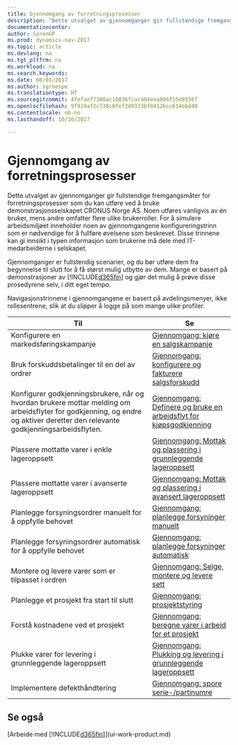 ```yaml
---
title: Gjennomgang av forretningsprosesser
description: "Dette utvalget av gjennomganger gir fullstendige fremgangsmåter for forretningsprosesser som du kan utføre ved å bruke demonstrasjonsselskapet CRONUS Norge AS. Noen utføres vanligvis av én bruker, mens andre omfatter flere ulike brukerroller. For å simulere arbeidsmiljøet inneholder noen av gjennomgangene konfigureringstrinn som er nødvendige for å fullføre øvelsene som beskrevet. Disse trinnene kan gi innsikt i typen informasjon som brukerne må dele med IT-medarbeiderne i selskapet."
documentationcenter: 
author: SorenGP
ms.prod: dynamics-nav-2017
ms.topic: article
ms.devlang: na
ms.tgt_pltfrm: na
ms.workload: na
ms.search.keywords: 
ms.date: 08/01/2017
ms.author: sgroespe
ms.translationtype: HT
ms.sourcegitcommit: 4fefaef7380ac10836fcac404eea006f55d8556f
ms.openlocfilehash: 9f919af2c738c0fef2d9333bf04126cc614ebd48
ms.contentlocale: nb-no
ms.lasthandoff: 10/16/2017

---
```

# <a name="business-process-walkthroughs"></a>Gjennomgang av forretningsprosesser
Dette utvalget av gjennomganger gir fullstendige fremgangsmåter for forretningsprosesser som du kan utføre ved å bruke demonstrasjonsselskapet CRONUS Norge AS. Noen utføres vanligvis av én bruker, mens andre omfatter flere ulike brukerroller. For å simulere arbeidsmiljøet inneholder noen av gjennomgangene konfigureringstrinn som er nødvendige for å fullføre øvelsene som beskrevet. Disse trinnene kan gi innsikt i typen informasjon som brukerne må dele med IT-medarbeiderne i selskapet.  

 Gjennomganger er fullstendig scenarier, og du bør utføre dem fra begynnelse til slutt for å få størst mulig utbytte av dem. Mange er basert på demonstrasjoner av [!INCLUDE[d365fin](includes/d365fin_md.md)] og gjør det mulig å prøve disse prosedyrene selv, i ditt eget tempo.  

 Navigasjonstrinnene i gjennomgangene er basert på avdelingsmenyer, ikke rollesentrene, slik at du slipper å logge på som mange ulike profiler.  

|Til|Se|  
|--------|---------|  
|Konfigurere en markedsføringskampanje|[Gjennomgang: kjøre en salgskampanje](walkthrough-conducting-a-sales-campaign.md)|  
|Bruk forskuddsbetalinger til en del av ordrer|[Gjennomgang: konfigurere og fakturere salgsforskudd](walkthrough-setting-up-and-invoicing-sales-prepayments.md)|  
|Konfigurer godkjenningsbrukere, når og hvordan brukere mottar melding om arbeidsflyter for godkjenning, og endre og aktiver deretter den relevante godkjenningsarbeidsflyten.|[Gjennomgang: Definere og bruke en arbeidsflyt for kjøpsgodkjenning](walkthrough-setting-up-and-using-a-purchase-approval-workflow.md)|  
|Plassere mottatte varer i enkle lageroppsett|[Gjennomgang: Mottak og plassering i grunnleggende lageroppsett](walkthrough-receiving-and-putting-away-in-basic-warehousing.md)|  
|Plassere mottatte varer i avanserte lageroppsett|[Gjennomgang: Mottak og plassering i avansert lageroppsett](walkthrough-receiving-and-putting-away-in-advanced-warehousing.md)|  
|Planlegge forsyningsordrer manuelt for å oppfylle behovet|[Gjennomgang: planlegge forsyninger manuelt](walkthrough-planning-supplies-manually.md)|  
|Planlegge forsyningsordrer automatisk for å oppfylle behovet|[Gjennomgang: planlegge forsyninger automatisk](walkthrough-planning-supplies-automatically.md)|  
|Montere og levere varer som er tilpasset i ordren|[Gjennomgang: Selge, montere og levere sett](walkthrough-selling-assembling-and-shipping-kits.md)|  
|Planlegge et prosjekt fra start til slutt|[Gjennomgang: prosjektstyring](walkthrough-managing-projects-with-jobs.md)|  
|Forstå kostnadene ved et prosjekt|[Gjennomgang: beregne varer i arbeid for et prosjekt](walkthrough-calculating-work-in-process-for-a-job.md)|  
|Plukke varer for levering i grunnleggende lageroppsett|[Gjennomgang: Plukking og levering i grunnleggende lageroppsett](walkthrough-picking-and-shipping-in-basic-warehousing.md)|  
|Implementere defekthåndtering|[Gjennomgang: spore serie-/partinumre](walkthrough-tracing-serial-lot-numbers.md)|  

## <a name="see-also"></a>Se også
[Arbeide med [!INCLUDE[d365fin](includes/d365fin_md.md)]](ui-work-product.md)  

